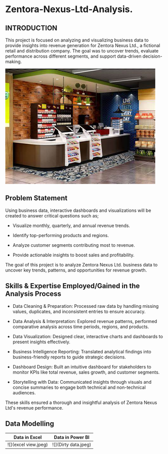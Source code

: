 # Zentora-Nexus-Ltd-Analysis.
## INTRODUCTION
This project is focused on analyzing and visualizing business data to provide insights into revenue generation for Zentora Nexus Ltd., a fictional retail and distribution company. The goal was to uncover trends, evaluate performance across different segments, and support data-driven decision-making.

![](pay.jpeg)

## Problem Statement
Using business data, interactive dashboards and visualizations will be created to answer critical questions such as;

-  Visualize monthly, quarterly, and annual revenue trends.

-  Identify top-performing products and regions.

-  Analyze customer segments contributing most to revenue.

-  Provide actionable insights to boost sales and profitability.
  
  The goal of this project is to analyze Zentora Nexus Ltd. business data to uncover key trends, patterns, and opportunities for revenue growth.

  ## Skills & Expertise Employed/Gained in the Analysis Process
  
-  Data Cleaning & Preparation: Processed raw data by handling missing values, duplicates, and inconsistent entries to ensure accuracy.

-  Data Analysis & Interpretation: Explored revenue patterns, performed comparative analysis across time periods, regions, and products.

-  Data Visualization: Designed clear, interactive charts and dashboards to present insights effectively.

- Business Intelligence Reporting: Translated analytical findings into business-friendly reports to guide strategic decisions.

- Dashboard Design: Built an intuitive dashboard for stakeholders to monitor KPIs like total revenue, sales growth, and customer segments.

- Storytelling with Data: Communicated insights through visuals and concise summaries to engage both technical and non-technical audiences.
  
These skills ensured a thorough and insightful analysis of Zentora Nexus Ltd's revenue performance.

## Data Modelling

 Data in Excel              | Data in Power BI 
:----------------------:    | :----------------------:   
![](excel view.jpeg)         | ![](Dirty data.jpeg)
